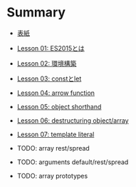 # Summary

* [表紙](README.md)
* [Lesson 01: ES2015とは](lesson-01.md)
* [Lesson 02: 環境構築](lesson-02.md)
* [Lesson 03: constとlet](lesson-03.md)
* [Lesson 04: arrow function](lesson-04.md)
* [Lesson 05: object shorthand](lesson-05.md)
* [Lesson 06: destructuring object/array](lesson-06.md)
* [Lesson 07: template literal](lesson-07.md)


* TODO: array rest/spread
* TODO: arguments default/rest/spread
* TODO: array prototypes
